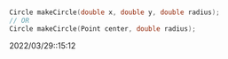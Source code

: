 # 
```c++
Circle makeCircle(double x, double y, double radius);
// OR
Circle makeCircle(Point center, double radius);
```


2022/03/29::15:12